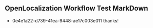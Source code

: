 ## OpenLocalization Workflow Test MarkDown
* 0e4e1a22-d739-41ea-9448-ae17c003e011 thanks!

<!--HONumber=Aug16_HO4-->


